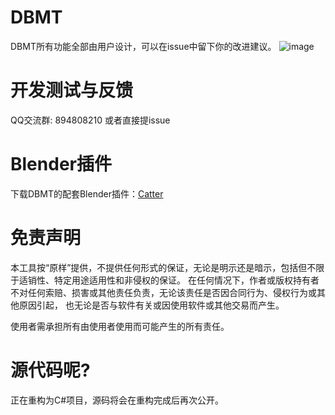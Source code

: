 # DBMT

DBMT所有功能全部由用户设计，可以在issue中留下你的改进建议。
![image](https://github.com/user-attachments/assets/5a75c62a-68b6-4648-ad02-e50651c7402c)

# 开发测试与反馈
QQ交流群: 894808210 或者直接提issue

# Blender插件
下载DBMT的配套Blender插件：[Catter](https://github.com/StarBobis/Catter)

# 免责声明

本工具按“原样”提供，不提供任何形式的保证，无论是明示还是暗示，包括但不限于适销性、特定用途适用性和非侵权的保证。
在任何情况下，作者或版权持有者不对任何索赔、损害或其他责任负责，无论该责任是否因合同行为、侵权行为或其他原因引起，
也无论是否与软件有关或因使用软件或其他交易而产生。

使用者需承担所有由使用者使用而可能产生的所有责任。

# 源代码呢?
正在重构为C#项目，源码将会在重构完成后再次公开。
